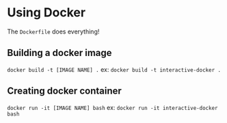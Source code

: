 # Using Docker #
The `Dockerfile` does everything! 
## Building a docker image ##
`docker build -t [IMAGE NAME] .`
ex: `docker build -t interactive-docker .`
## Creating docker container ##
`docker run -it [IMAGE NAME] bash`
ex: `docker run -it interactive-docker bash`